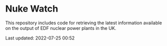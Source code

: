 # Nuke Watch

This repository includes code for retrieving the latest information available on the output of EDF nuclear power plants in the UK.

Last updated: 2022-07-25 00:52